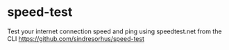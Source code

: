 speed-test
==========

Test your internet connection speed and ping using speedtest.net from the CLI
https://github.com/sindresorhus/speed-test
